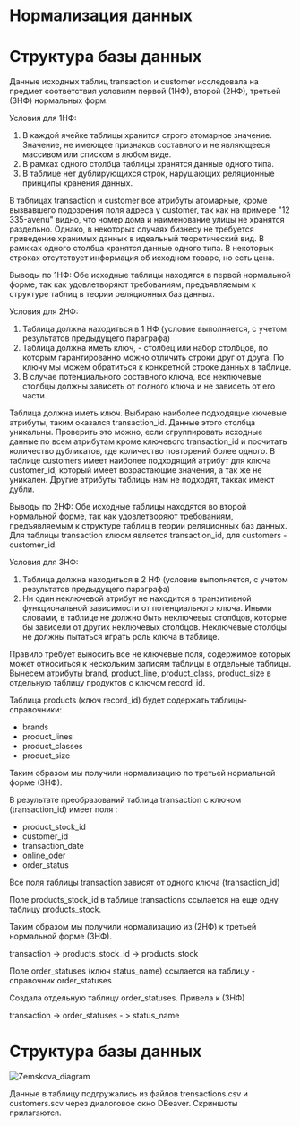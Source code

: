  # Нормализация данных 
 # Структура базы данных

Данные исходных таблиц transaction и customer исследовала на предмет соответствия условиям первой (1НФ), второй (2НФ), третьей (3НФ) нормальных форм.

Условия для 1НФ:

1. В каждой ячейке таблицы хранится строго атомарное значение. Значение, не имеющее признаков составного и не являющееся массивом или списком в любом виде.
2. В рамках одного столбца таблицы хранятся данные одного типа.
3. В таблице нет дублирующихся строк, нарушающих реляционные принципы хранения данных.
   
В таблицах transaction и customer все атрибуты  атомарные, кроме вызвавшего подозрения поля адреса у customer, так как на примере "12 335-avenu" видно, что номер дома и наименование улицы не хранятся раздельно. Однако, в некоторых случаях бизнесу не требуется приведение хранимых данных в идеальный теоретический вид.
В рамкках одного столбца хранятся данные одного типа. В некоторых строках отсутствует информация об исходном товаре, но есть цена. 

Выводы по 1НФ: Обе исходные таблицы находятся в первой нормальной форме, так как удовлетворяют требованиям, предъявляемым к структуре таблиц в теории реляционных баз данных.

Условия для 2НФ:

1. Таблица должна находиться в 1 НФ (условие выполняется, с учетом результатов предыдущего параграфа)
2. Таблица должна иметь ключ, - столбец или набор столбцов, по которым гарантированно можно отличить строки друг от друга. По ключу мы можем обратиться к конкретной строке данных в таблице.
3. В случае потенциального составного ключа, все неключевые столбцы должны зависеть от полного ключа и не зависеть от его части.

Таблица должна иметь ключ. Выбираю наиболее подходящие кючевые атрибуты, таким оказался transaction_id. Данные этого столбца уникальны. Проверить это можно, если сгруппировать исходные данные по всем атрибутам кроме ключевого transaction_id и посчитать количество дубликатов, где количество повторений более одного.
В таблице customers имеет наиболее подходящий атрибут для ключа customer_id, который имеет возрастающие значения, а так же не уникален. Другие атрибуты таблицы нам не подходят, таккак имеют дубли.

Выводы по 2НФ: Обе исходные таблицы находятся во второй нормальной форме, так как удовлетворяют требованиям, предъявляемым к структуре таблиц в теории реляционных баз данных. Для таблицы transaction клюом является transaction_id, для customers - customer_id.

Условия для 3НФ:

1. Таблица должна находиться в 2 НФ (условие выполняется, с учетом результатов предыдущего параграфа)
2. Ни один неключевой атрибут не находится в транзитивной функциональной зависимости от потенциального ключа. Иными словами, в таблице не должно быть неключевых столбцов, которые бы зависели от других неключевых столбцов. Неключевые столбцы не должны пытаться играть роль ключа в таблице.

Правило требует выносить все не ключевые поля, содержимое которых может относиться к нескольким записям таблицы в отдельные таблицы. Вынесем атрибуты brand, product_line, product_class, product_size в отдельную таблицу продуктов с ключом record_id.

Таблица products (ключ record_id) будет содержать таблицы-справочники:  
	
+ brands
+ product_lines
+ product_classes
+ product_size
	   
Таким образом мы получили нормализацию по третьей нормальной форме (3НФ).

В результате преобразований таблица transaction с ключом (transaction_id) имеет поля :

+ product_stock_id
+ customer_id
+ transaction_date
+ online_oder
+ order_status

Все поля таблицы transaction зависят от одного ключа (transaction_id)

Поле products_stock_id в таблице transactions ссылается на еще одну таблицу products_stock.
	
Таким образом мы получили нормализацию из (2НФ) к третьей нормальной форме (3НФ).

transaction -> products_stock_id -> products_stock 
	
Поле order_statuses (ключ status_name) ссылается на таблицу - справочник order_statuses 
	
Создала отдельную таблицу order_statuses. Привела к (3НФ)
    
transaction -> order_statuses - > status_name	


	

# Структура базы данных 
![Zemskova_diagram](https://github.com/Zemsko/Zemskova_M_V/assets/147048091/42ab7914-10ea-4747-ae24-789bbbc539fd)

Данные в таблицу подгружались из файлов trensactions.csv и customers.scv через диалоговое окно DBeaver. Скриншоты прилагаются.

